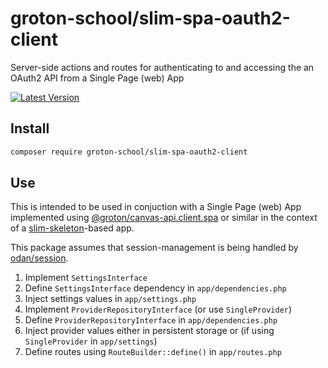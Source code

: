 # groton-school/slim-spa-oauth2-client

Server-side actions and routes for authenticating to and accessing the an OAuth2 API from a Single Page (web) App

[![Latest Version](https://img.shields.io/packagist/v/groton-school/slim-spa-oauth2-client.svg)](https://packagist.org/packages/groton-school/slim-spa-oauth2-client)

## Install

```bash
composer require groton-school/slim-spa-oauth2-client
```

## Use

This is intended to be used in conjuction with a Single Page (web) App implemented using [@groton/canvas-api.client.spa](https://npmjs.org/package/@groton/canvas-api.client.spa) or similar in the context of a [slim-skeleton](https://github.com/slimphp/Slim-Skeleton#readme)-based app.

This package assumes that session-management is being handled by [odan/session](https://github.com/odan/session#readme).

1. Implement `SettingsInterface`
2. Define `SettingsInterface` dependency in `app/dependencies.php`
3. Inject settings values in `app/settings.php`
4. Implement `ProviderRepositoryInterface` (or use `SingleProvider`)
5. Define `ProviderRepositoryInterface` in `app/dependencies.php`
6. Inject provider values either in persistent storage or (if using `SingleProvider` in `app/settings`)
7. Define routes using `RouteBuilder::define()` in `app/routes.php`
